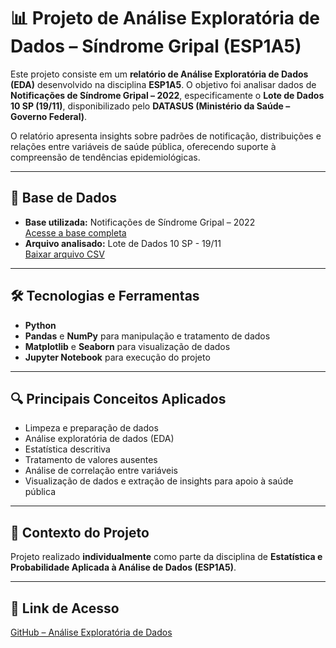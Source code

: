  # 📊 Projeto de Análise Exploratória de Dados – Síndrome Gripal (ESP1A5)

Este projeto consiste em um **relatório de Análise Exploratória de Dados (EDA)** desenvolvido na disciplina **ESP1A5**. O objetivo foi analisar dados de **Notificações de Síndrome Gripal – 2022**, especificamente o **Lote de Dados 10 SP (19/11)**, disponibilizado pelo **DATASUS (Ministério da Saúde – Governo Federal)**.

O relatório apresenta insights sobre padrões de notificação, distribuições e relações entre variáveis de saúde pública, oferecendo suporte à compreensão de tendências epidemiológicas.

---

## 📂 Base de Dados
- **Base utilizada:** Notificações de Síndrome Gripal – 2022  
  [Acesse a base completa](https://opendatasus.saude.gov.br/dataset/notificacoes-de-sindrome-gripal-leve-2022)
- **Arquivo analisado:** Lote de Dados 10 SP - 19/11  
  [Baixar arquivo CSV](https://s3.sa-east-1.amazonaws.com/ckan.saude.gov.br/SGL/2022/uf=SP/lote=10/part-00000-cf98759e-05e9-44fe-9450-8eba122f0160.c000.csv)

---

## 🛠 Tecnologias e Ferramentas
- **Python**  
- **Pandas** e **NumPy** para manipulação e tratamento de dados  
- **Matplotlib** e **Seaborn** para visualização de dados  
- **Jupyter Notebook** para execução do projeto

---

## 🔍 Principais Conceitos Aplicados
- Limpeza e preparação de dados  
- Análise exploratória de dados (EDA)  
- Estatística descritiva  
- Tratamento de valores ausentes  
- Análise de correlação entre variáveis  
- Visualização de dados e extração de insights para apoio à saúde pública

---

## 📌 Contexto do Projeto
Projeto realizado **individualmente** como parte da disciplina de **Estatística e Probabilidade Aplicada à Análise de Dados (ESP1A5)**.

---

## 🔗 Link de Acesso
[GitHub – Análise Exploratória de Dados](https://github.com/NataliaGadelha/ESP1A5-Projeto-Analise-Exploratoria-De-Dados)

